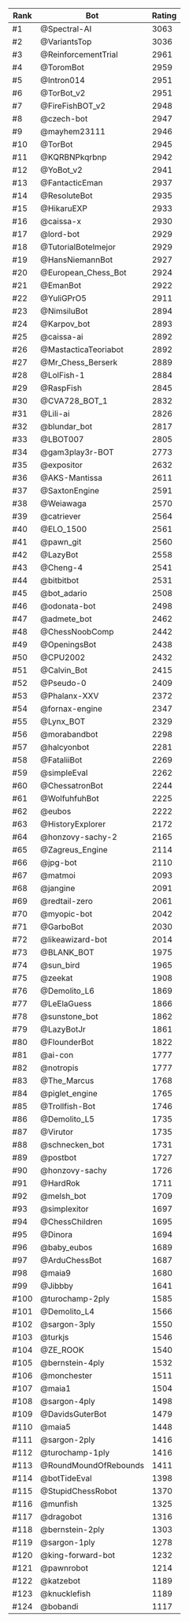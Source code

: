 Rank|Bot|Rating
---|---|---
#1|@Spectral-AI|3063
#2|@VariantsTop|3036
#3|@ReinforcementTrial|2961
#4|@ToromBot|2959
#5|@Intron014|2951
#6|@TorBot_v2|2951
#7|@FireFishBOT_v2|2948
#8|@czech-bot|2947
#9|@mayhem23111|2946
#10|@TorBot|2945
#11|@KQRBNPkqrbnp|2942
#12|@YoBot_v2|2941
#13|@FantacticEman|2937
#14|@ResoluteBot|2935
#15|@HikaruEXP|2933
#16|@caissa-x|2930
#17|@lord-bot|2929
#18|@TutorialBotelmejor|2929
#19|@HansNiemannBot|2927
#20|@European_Chess_Bot|2924
#21|@EmanBot|2922
#22|@YuliGPrO5|2911
#23|@NimsiluBot|2894
#24|@Karpov_bot|2893
#25|@caissa-ai|2892
#26|@MastacticaTeoriabot|2892
#27|@Mr_Chess_Berserk|2889
#28|@LolFish-1|2884
#29|@RaspFish|2845
#30|@CVA728_BOT_1|2832
#31|@Lili-ai|2826
#32|@blundar_bot|2817
#33|@LBOT007|2805
#34|@gam3play3r-BOT|2773
#35|@expositor|2632
#36|@AKS-Mantissa|2611
#37|@SaxtonEngine|2591
#38|@Weiawaga|2570
#39|@catriever|2564
#40|@ELO_1500|2561
#41|@pawn_git|2560
#42|@LazyBot|2558
#43|@Cheng-4|2541
#44|@bitbitbot|2531
#45|@bot_adario|2508
#46|@odonata-bot|2498
#47|@admete_bot|2462
#48|@ChessNoobComp|2442
#49|@OpeningsBot|2438
#50|@CPU2002|2432
#51|@Calvin_Bot|2415
#52|@Pseudo-0|2409
#53|@Phalanx-XXV|2372
#54|@fornax-engine|2347
#55|@Lynx_BOT|2329
#56|@morabandbot|2298
#57|@halcyonbot|2281
#58|@FataliiBot|2269
#59|@simpleEval|2262
#60|@ChessatronBot|2244
#61|@WolfuhfuhBot|2225
#62|@eubos|2222
#63|@HistoryExplorer|2172
#64|@honzovy-sachy-2|2165
#65|@Zagreus_Engine|2114
#66|@jpg-bot|2110
#67|@matmoi|2093
#68|@jangine|2091
#69|@redtail-zero|2061
#70|@myopic-bot|2042
#71|@GarboBot|2030
#72|@likeawizard-bot|2014
#73|@BLANK_BOT|1975
#74|@sun_bird|1965
#75|@zeekat|1908
#76|@Demolito_L6|1869
#77|@LeElaGuess|1866
#78|@sunstone_bot|1862
#79|@LazyBotJr|1861
#80|@FlounderBot|1822
#81|@ai-con|1777
#82|@notropis|1777
#83|@The_Marcus|1768
#84|@piglet_engine|1765
#85|@Trollfish-Bot|1746
#86|@Demolito_L5|1735
#87|@Virutor|1735
#88|@schnecken_bot|1731
#89|@postbot|1727
#90|@honzovy-sachy|1726
#91|@HardRok|1711
#92|@melsh_bot|1709
#93|@simplexitor|1697
#94|@ChessChildren|1695
#95|@Dinora|1694
#96|@baby_eubos|1689
#97|@ArduChessBot|1687
#98|@maia9|1680
#99|@Jibbby|1641
#100|@turochamp-2ply|1585
#101|@Demolito_L4|1566
#102|@sargon-3ply|1550
#103|@turkjs|1546
#104|@ZE_ROOK|1540
#105|@bernstein-4ply|1532
#106|@monchester|1511
#107|@maia1|1504
#108|@sargon-4ply|1498
#109|@DavidsGuterBot|1479
#110|@maia5|1448
#111|@sargon-2ply|1416
#112|@turochamp-1ply|1416
#113|@RoundMoundOfRebounds|1411
#114|@botTideEval|1398
#115|@StupidChessRobot|1370
#116|@munfish|1325
#117|@dragobot|1316
#118|@bernstein-2ply|1303
#119|@sargon-1ply|1278
#120|@king-forward-bot|1232
#121|@pawnrobot|1214
#122|@katzebot|1189
#123|@knucklefish|1189
#124|@bobandi|1117
